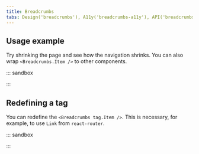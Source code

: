 ```yaml
---
title: Breadcrumbs
tabs: Design('breadcrumbs'), A11y('breadcrumbs-a11y'), API('breadcrumbs-api'), Example('breadcrumbs-code'), Changelog('breadcrumbs-changelog')
---
```


## Usage example

Try shrinking the page and see how the navigation shrinks. You can also wrap `<Breadcrumbs.Item />` to other components.

::: sandbox

<script lang="tsx">
import React from 'react';
import Breadcrumbs from '@semcore/ui/breadcrumbs';
import Tooltip from '@semcore/ui/tooltip';

const Demo = () => (
  <Breadcrumbs tag='nav'>
    <Breadcrumbs.Item href='#'>Dashboard</Breadcrumbs.Item>
    <Breadcrumbs.Item href='#'>Projects</Breadcrumbs.Item>
    <Breadcrumbs.Item href='#'>semrush.com</Breadcrumbs.Item>
    <Tooltip
      tag={Breadcrumbs.Item}
      active={false}
      href='#'
      title="Very-very long title, you can't even imagine how long it is."
    >
      Very-very long title, you can't even imagine how long it is
    </Tooltip>
    <Breadcrumbs.Item active>Current page</Breadcrumbs.Item>
  </Breadcrumbs>
);
</script>

:::

## Redefining a tag

You can redefine the `<Breadcrumbs tag.Item />`. This is necessary, for example, to use `Link` from `react-router`.

::: sandbox

<script lang="tsx">
import React from 'react';
import Breadcrumbs from '@semcore/ui/breadcrumbs';
import Link from '@semcore/ui/link';

const Demo = () => (
  <Breadcrumbs tag='nav'>
    <Breadcrumbs.Item tag='a' href='/'>
      main page
    </Breadcrumbs.Item>
    <Breadcrumbs.Item tag='a' href='/components/breadcrumbs'>
      breadcrumbs
    </Breadcrumbs.Item>
    <Breadcrumbs.Item>
      <Link href='/whatever'>404</Link>
    </Breadcrumbs.Item>
    <Breadcrumbs.Item>
      <Link active href='#'>
        this example
      </Link>
    </Breadcrumbs.Item>
  </Breadcrumbs>
);
</script>

:::
